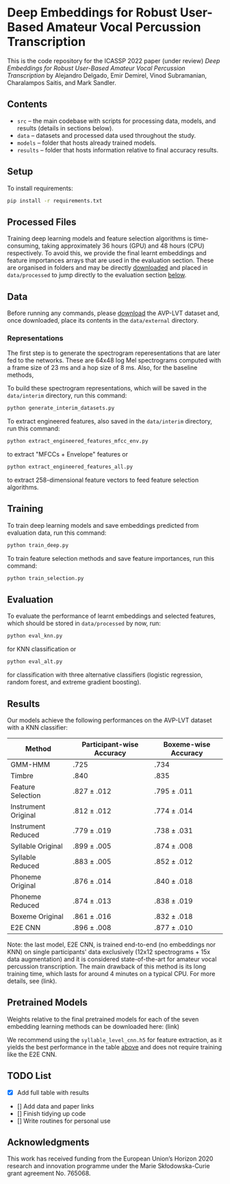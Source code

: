 Deep Embeddings for Robust User-Based Amateur Vocal Percussion Transcription
============================================================================

This is the code repository for the ICASSP 2022 paper (under review) 
*Deep Embeddings for Robust User-Based Amateur Vocal Percussion Transcription*
by Alejandro Delgado, Emir Demirel, Vinod Subramanian, Charalampos Saitis, and Mark Sandler.

Contents
--------

- `src` – the main codebase with scripts for processing data, models, and results (details in sections below).
- `data` – datasets and processed data used throughout the study.
- `models` – folder that hosts already trained models.
- `results` – folder that hosts information relative to final accuracy results.

Setup
-----

To install requirements:

```sh
pip install -r requirements.txt
```

Processed Files
---------------

Training deep learning models and feature selection algorithms is time-consuming, taking approximately 36 hours (GPU) and 48 hours (CPU) respectively. To avoid this, we provide the final learnt embeddings and feature importances arrays that are used in the evaluation section. These are organised in folders and may be directly [downloaded](link_to_be_created_soon) and placed in `data/processed` to jump directly to the evaluation section [below](#Evaluation).

Data
----

Before running any commands, please [download](link_to_be_created_soon) the AVP-LVT dataset and, once downloaded, place its contents in the `data/external` directory.

### Representations

The first step is to generate the spectrogram reperesentations that are later fed to the networks. These are 64x48 log Mel spectrograms computed with a frame size of 23 ms and a hop size of 8 ms. Also, for the baseline methods, 

To build these spectrogram representations, which will be saved in the `data/interim` directory, run this command:

```sh
python generate_interim_datasets.py
```

To extract engineered features, also saved in the `data/interim` directory, run this command:

```sh
python extract_engineered_features_mfcc_env.py
```

to extract "MFCCs + Envelope" features or

```sh
python extract_engineered_features_all.py
```

to extract 258-dimensional feature vectors to feed feature selection algorithms.

Training
--------

To train deep learning models and save embeddings predicted from evaluation data, run this command:

```sh
python train_deep.py
```

To train feature selection methods and save feature importances, run this command:

```sh
python train_selection.py
```

Evaluation
----------

To evaluate the performance of learnt embeddings and selected features, which should be stored in `data/processed` by now, run:

```sh
python eval_knn.py
```

for KNN classification or

```sh
python eval_alt.py
```

for classification with three alternative classifiers (logistic regression, random forest, and extreme gradient boosting).

Results
-------

Our models achieve the following performances on the AVP-LVT dataset with a KNN classifier:

| Method              | Participant-wise Accuracy| Boxeme-wise Accuracy |
| --------------------|------------------------- | -------------------- |
| GMM-HMM             |           .725           |         .734         |
| Timbre              |           .840           |         .835         |
| Feature Selection   |        .827 ± .012       |      .795 ± .011     |
| Instrument Original |        .812 ± .012       |      .774 ± .014     |
| Instrument Reduced  |        .779 ± .019       |      .738 ± .031     |
| Syllable Original   |        .899 ± .005       |      .874 ± .008     |
| Syllable Reduced    |        .883 ± .005       |      .852 ± .012     |
| Phoneme Original    |        .876 ± .014       |      .840 ± .018     |
| Phoneme Reduced     |        .874 ± .013       |      .838 ± .019     |
| Boxeme Original     |        .861 ± .016       |      .832 ± .018     |
| E2E CNN             |        .896 ± .008       |      .877 ± .010     |

Note: the last model, E2E CNN, is trained end-to-end (no embeddings nor KNN) on single participants' data exclusively (12x12 spectrograms + 15x data augmentation) and it is considered state-of-the-art for amateur vocal percussion transcription. The main drawback of this method is its long training time, which lasts for around 4 minutes on a typical CPU. For more details, see (link).

Pretrained Models
-----------------

Weights relative to the final pretrained models for each of the seven embedding learning methods can be downloaded here: (link)

We recommend using the `syllable_level_cnn.h5` for feature extraction, as it yields the best performance in the table [above](#Results) and does not require training like the E2E CNN.

TODO List
---------

- [x] Add full table with results
- [] Add data and paper links
- [] Finish tidying up code
- [] Write routines for personal use

Acknowledgments
---------------
This work has received funding from the European Union’s Horizon 2020 research and innovation
programme under the Marie Skłodowska-Curie grant agreement No. 765068.




